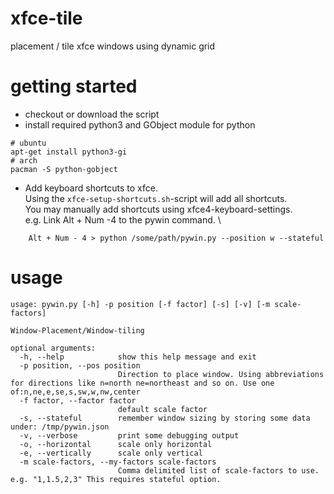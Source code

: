 # xfce-tile
placement / tile xfce windows using dynamic grid


# getting started 

* checkout or download the script
* install required python3 and GObject module for python  
```
# ubuntu
apt-get install python3-gi
# arch 
pacman -S python-gobject
```  

* Add keyboard shortcuts to xfce.\
 Using the  `xfce-setup-shortcuts.sh`-script will add all shortcuts.\
 You may manually add shortcuts using xfce4-keyboard-settings.\
  e.g. Link Alt + Num -4 to the pywin command. \
```
    Alt + Num - 4 > python /some/path/pywin.py --position w --stateful 
```


# usage
```
usage: pywin.py [-h] -p position [-f factor] [-s] [-v] [-m scale-factors]

Window-Placement/Window-tiling

optional arguments:
  -h, --help            show this help message and exit
  -p position, --pos position
                        Direction to place window. Using abbreviations for directions like n=north ne=northeast and so on. Use one of:n,ne,e,se,s,sw,w,nw,center
  -f factor, --factor factor
                        default scale factor 
  -s, --stateful        remember window sizing by storing some data under: /tmp/pywin.json
  -v, --verbose         print some debugging output
  -o, --horizontal      scale only horizontal
  -e, --vertically      scale only vertical
  -m scale-factors, --my-factors scale-factors
                        Comma delimited list of scale-factors to use. e.g. "1,1.5,2,3" This requires stateful option.
